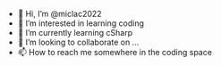 - 👋 Hi, I’m @miclac2022
- 👀 I’m interested in learning coding
- 🌱 I’m currently learning cSharp
- 💞️ I’m looking to collaborate on ...
- 📫 How to reach me somewhere in the coding space

<!---
miclac2022/miclac2022 is a ✨ special ✨ repository because its `README.md` (this file) appears on your GitHub profile.
You can click the Preview link to take a look at your changes.
--->
